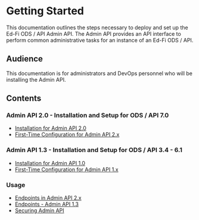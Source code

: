 # Getting Started

This documentation outlines the steps necessary to deploy and set up the Ed-Fi ODS / API Admin API. The Admin API provides an API interface to perform common administrative tasks for an instance of an Ed-Fi ODS / API.

## Audience

This documentation is for administrators and DevOps personnel who will be installing the Admin API.

## Contents

### Admin API 2.0 - Installation and Setup for ODS / API 7.0

*   [Installation for Admin API 2.0](../admin-api/installation/admin-api-2x-for-odsapi-7.md)
*   [First-Time Configuration for Admin API 2.x](../admin-api/installation/admin-api-2x-for-odsapi-7/first-time-configuration-for-admin-api-2x.md)

### Admin API 1.3 - Installation and Setup for ODS / API 3.4 - 6.1

*   [Installation for Admin API 1.0](../admin-api/installation/admin-api-1x-for-odsapi-34-61.md)
*   [First-Time Configuration for Admin API 1.x](../admin-api/installation/admin-api-1x-for-odsapi-34-61/first-time-configuration-for-admin-api-1x.md)

### Usage

*   [Endpoints in Admin API 2.x](../admin-api/technical-information/endpoints-in-admin-api-2x.md)
*   [Endpoints - Admin API 1.3](../admin-api/technical-information/endpoints-in-admin-api-1x.md)
*   [Securing Admin API](../admin-api/technical-information/securing-admin-api.md)